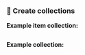 ### 📗 Create collections

**Example item collection:**

```php
```

**Example collection:**

```php
```
